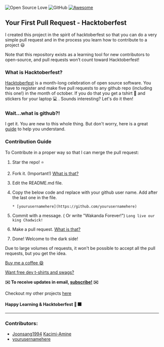 ![Open Source Love](https://badges.frapsoft.com/os/v2/open-source.svg?v=103)  ![GitHub](https://img.shields.io/github/license/mashape/apistatus.svg?style=popout-square) [![Awesome](https://awesome.re/badge-flat.svg)](https://awesome.re)

## Your First Pull Request - Hacktoberfest
I created this project in the spirit of hacktoberfest so that you can do a very simple pull request and in the process you learn how to contribute to a project :smiley:

Note that this repository exists as a learning tool for new contributors to open-source, and pull requests won’t count toward Hacktoberfest!

### What is Hacktoberfest?

[Hacktoberfest](https://hacktoberfest.digitalocean.com/) is a month-long celebration of open source software. You have to register and make five pull requests to any github repo (including this one!) in the month of october. If you do that you get a tshirt :tshirt: and stickers for your laptop :computer: . Sounds interesting? Let's do it then!

### Wait...what is github?!

I get it. You are new to this whole thing. But don't worry, here is a great [guide](https://guides.github.com/activities/hello-world/) to help you understand.

### Contribution Guide

To Contribute in a proper way so that I can merge the pull request:

1. Star the repo! :star:
2. Fork it. (Important!) [What is that?](https://help.github.com/articles/fork-a-repo/)
3. Edit the README.md file.
4. Copy the below code and replace with your github user name. Add after the last one in the file.

    ```
   * [yourusernamehere](https://github.com/yourusernamehere)
    ```
5. Commit with a message. ( Or write "Wakanda Forever!") `Long live our king Chadwick!`
6. Make a pull request. [What is that?](https://help.github.com/articles/creating-a-pull-request-from-a-fork/)
7. Done! Welcome to the dark side!

Due to large volumes of requests, it won't be possible to accept all the pull requests, but you get the idea.

[Buy me a coffee :smile:](https://www.buymeacoffee.com/prakashc94)

[Want free dev t-shirts and swags?](https://github.com/Joonsang1994/free-tshirts-stickers-and-swag-for-developers)

**:envelope: To receive updates in email, [subscribe!](https://mailchi.mp/9dafbae00206/prakash) :envelope:**

Checkout my other projects [here](https://github.com/Joonsang1994?tab=repositories)

#### Happy Learning & Hacktoberfest :tada: :fireworks:

-------------------------------------------------------------------------------------------------

### Contributors:

* [Joonsang1994](https://github.com/Joonsang1994)
[Kacimi-Amine](https://github.com/Kacimi-Amine)
* [yourusernamehere](https://github.com/yourusernamehere)

